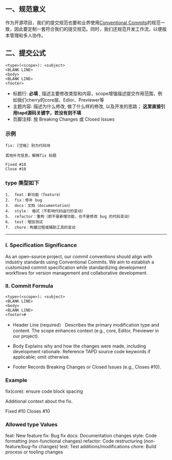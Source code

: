 
## 一、规范意义

作为开源项目，我们的提交规范也要和业界使用[Conventional Commits](https://www.conventionalcommits.org/en/v1.0.0/ )的规范一致，因此要定制一套符合我们的提交规范。同时，我们还规范开发工作流，以便版本管理和多人协作。

## 二、提交公式

```
<type>(<scope>): <subject>
<BLANK LINE>
<body>
<BLANK LINE>
<footer>
```

- 标题行:  **必填** , 描述主要修改类型和内容，scope增强描述提交作用范围，例如我们cherry的core层、Edior、Previewer等
- 主题内容: 描述为什么修改, 做了什么样的修改, 以及开发的思路； **这里直接引用tapd源码关键字，若没有则不填**
- 页脚注释: 放 Breaking Changes 或 Closed Issues

### 示例

```
fix: [空格] 别为代码块

其他补充信息，解释fix 标题

Fixed #10 
Close #10
```

### type 类型如下

```
1.  feat：新功能（feature）
2.  fix：修补 bug
3.  docs：文档（documentation）
4.  style： 格式（不影响代码运行的变动）
5.  refactor：重构（即不是新增功能，也不是修改 bug 的代码变动）
6.  test：增加测试
7.  chore：构建过程或辅助工具的变动
```

-------

### I. Specification Significance
As an open-source project, our commit conventions should align with industry standards using Conventional Commits. We aim to establish a customized commit specification while standardizing development workflows for version management and collaborative development.

### II. Commit Formula
```
<type>(<scope>): <subject>
<BLANK LINE>
<body>
<BLANK LINE>
<footer># 
```

- Header Line ​​(required）​​
Describes the primary modification type and content. The scope enhances context (e.g., core, Editor, Previewer in our project).

- Body
Explains ​​why​​ and ​​how​​ the changes were made, including development rationale. ​​Reference TAPD source code keywords if applicable; omit otherwise.​​

- Footer
Records ​​Breaking Changes​​ or ​​Closed Issues​​ (e.g., Closes #10).

### Example
fix(core): ensure code block spacing

Additional context about the fix.

Fixed #10
Closes #10

### Allowed type Values

​​feat​​: New feature
​​fix​​: Bug fix
​​docs​​: Documentation changes
​​style​​: Code formatting (non-functional changes)
​​refactor​​: Code restructuring (non-feature/bug-fix changes)
​​test​​: Test additions/modifications
​​chore​​: Build process or tooling changes
